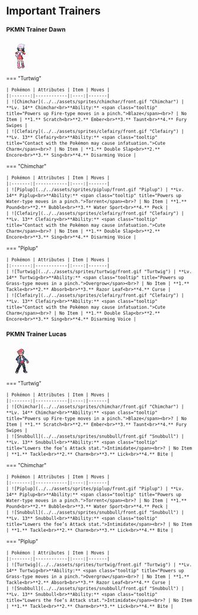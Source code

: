 # Important Trainers

### PKMN Trainer Dawn

![PKMN Trainer Dawn](../../assets/important_trainers/dawn.png "PKMN Trainer Dawn")

=== "Turtwig"

	| Pokémon | Attributes | Item | Moves |
	|:-------:|------------|:----:|-------|
	| ![Chimchar](../../assets/sprites/chimchar/front.gif "Chimchar") | **Lv. 14** Chimchar<br>**Ability:** <span class="tooltip" title="Powers up Fire-type moves in a pinch.">Blaze</span><br>? | No Item | **1.** Scratch<br>**2.** Ember<br>**3.** Taunt<br>**4.** Fury Swipes |
	| ![Clefairy](../../assets/sprites/clefairy/front.gif "Clefairy") | **Lv. 13** Clefairy<br>**Ability:** <span class="tooltip" title="Contact with the Pokémon may cause infatuation.">Cute Charm</span><br>? | No Item | **1.** Double Slap<br>**2.** Encore<br>**3.** Sing<br>**4.** Disarming Voice |
	
=== "Chimchar"

	| Pokémon | Attributes | Item | Moves |
	|:-------:|------------|:----:|-------|
	| ![Piplup](../../assets/sprites/piplup/front.gif "Piplup") | **Lv. 14** Piplup<br>**Ability:** <span class="tooltip" title="Powers up Water-type moves in a pinch.">Torrent</span><br>? | No Item | **1.** Pound<br>**2.** Bubble<br>**3.** Water Sport<br>**4.** Peck |
	| ![Clefairy](../../assets/sprites/clefairy/front.gif "Clefairy") | **Lv. 13** Clefairy<br>**Ability:** <span class="tooltip" title="Contact with the Pokémon may cause infatuation.">Cute Charm</span><br>? | No Item | **1.** Double Slap<br>**2.** Encore<br>**3.** Sing<br>**4.** Disarming Voice |
	
=== "Piplup"

	| Pokémon | Attributes | Item | Moves |
	|:-------:|------------|:----:|-------|
	| ![Turtwig](../../assets/sprites/turtwig/front.gif "Turtwig") | **Lv. 14** Turtwig<br>**Ability:** <span class="tooltip" title="Powers up Grass-type moves in a pinch.">Overgrow</span><br>? | No Item | **1.** Tackle<br>**2.** Absorb<br>**3.** Razor Leaf<br>**4.** Curse |
	| ![Clefairy](../../assets/sprites/clefairy/front.gif "Clefairy") | **Lv. 13** Clefairy<br>**Ability:** <span class="tooltip" title="Contact with the Pokémon may cause infatuation.">Cute Charm</span><br>? | No Item | **1.** Double Slap<br>**2.** Encore<br>**3.** Sing<br>**4.** Disarming Voice |
	
### PKMN Trainer Lucas

![PKMN Trainer Lucas](../../assets/important_trainers/lucas.png "PKMN Trainer Lucas")

=== "Turtwig"

	| Pokémon | Attributes | Item | Moves |
	|:-------:|------------|:----:|-------|
	| ![Chimchar](../../assets/sprites/chimchar/front.gif "Chimchar") | **Lv. 14** Chimchar<br>**Ability:** <span class="tooltip" title="Powers up Fire-type moves in a pinch.">Blaze</span><br>? | No Item | **1.** Scratch<br>**2.** Ember<br>**3.** Taunt<br>**4.** Fury Swipes |
	| ![Snubbull](../../assets/sprites/snubbull/front.gif "Snubbull") | **Lv. 13** Snubbull<br>**Ability:** <span class="tooltip" title="Lowers the foe’s Attack stat.">Intimidate</span><br>? | No Item | **1.** Tackle<br>**2.** Charm<br>**3.** Lick<br>**4.** Bite |
	
=== "Chimchar"

	| Pokémon | Attributes | Item | Moves |
	|:-------:|------------|:----:|-------|
	| ![Piplup](../../assets/sprites/piplup/front.gif "Piplup") | **Lv. 14** Piplup<br>**Ability:** <span class="tooltip" title="Powers up Water-type moves in a pinch.">Torrent</span><br>? | No Item | **1.** Pound<br>**2.** Bubble<br>**3.** Water Sport<br>**4.** Peck |
	| ![Snubbull](../../assets/sprites/snubbull/front.gif "Snubbull") | **Lv. 13** Snubbull<br>**Ability:** <span class="tooltip" title="Lowers the foe’s Attack stat.">Intimidate</span><br>? | No Item | **1.** Tackle<br>**2.** Charm<br>**3.** Lick<br>**4.** Bite |
	
=== "Piplup"

	| Pokémon | Attributes | Item | Moves |
	|:-------:|------------|:----:|-------|
	| ![Turtwig](../../assets/sprites/turtwig/front.gif "Turtwig") | **Lv. 14** Turtwig<br>**Ability:** <span class="tooltip" title="Powers up Grass-type moves in a pinch.">Overgrow</span><br>? | No Item | **1.** Tackle<br>**2.** Absorb<br>**3.** Razor Leaf<br>**4.** Curse |
	| ![Snubbull](../../assets/sprites/snubbull/front.gif "Snubbull") | **Lv. 13** Snubbull<br>**Ability:** <span class="tooltip" title="Lowers the foe’s Attack stat.">Intimidate</span><br>? | No Item | **1.** Tackle<br>**2.** Charm<br>**3.** Lick<br>**4.** Bite |
	
